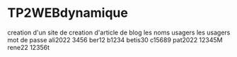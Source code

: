 # TP2WEBdynamique
creation d'un site de creation d'article de blog
les noms usagers
les usagers                 mot de passe
ali2022                     3456
ber12                       b1234
betis30                     c15689
pat2022                     12345M
rene22                      12356t


